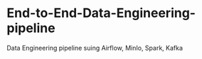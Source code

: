 # End-to-End-Data-Engineering-pipeline
 Data Engineering pipeline suing Airflow, MinIo, Spark, Kafka
